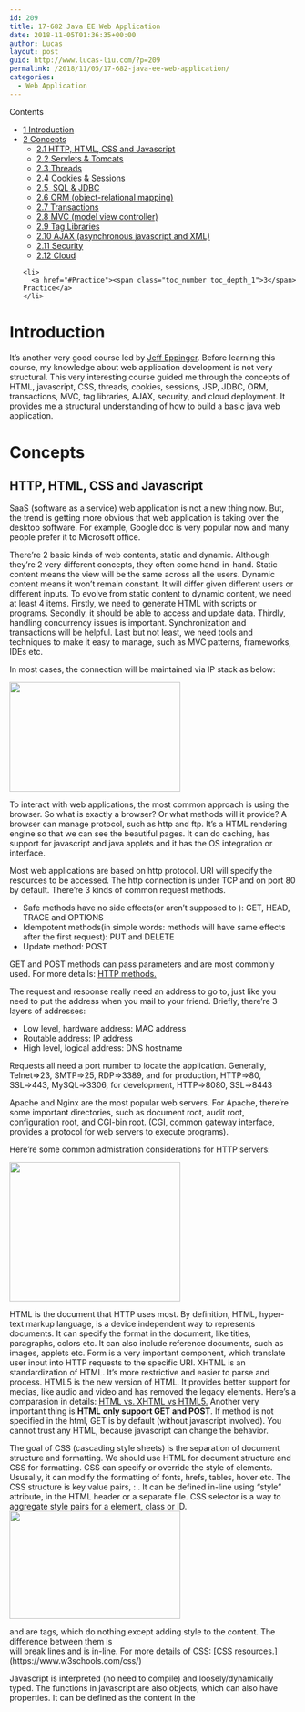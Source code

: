 ```yaml
---
id: 209
title: 17-682 Java EE Web Application
date: 2018-11-05T01:36:35+00:00
author: Lucas
layout: post
guid: http://www.lucas-liu.com/?p=209
permalink: /2018/11/05/17-682-java-ee-web-application/
categories:
  - Web Application
---
```

<div id="toc_container" class="no_bullets">
  <p class="toc_title">
    Contents
  </p>
  
  <ul class="toc_list">
    <li>
      <a href="#Introduction"><span class="toc_number toc_depth_1">1</span> Introduction</a>
    </li>
    <li>
      <a href="#Concepts"><span class="toc_number toc_depth_1">2</span> Concepts</a><ul>
        <li>
          <a href="#HTTP_HTML_CSS_and_Javascript"><span class="toc_number toc_depth_2">2.1</span> HTTP, HTML, CSS and Javascript</a>
        </li>
        <li>
          <a href="#Servlets_Tomcats"><span class="toc_number toc_depth_2">2.2</span> Servlets & Tomcats</a>
        </li>
        <li>
          <a href="#Threads"><span class="toc_number toc_depth_2">2.3</span> Threads</a>
        </li>
        <li>
          <a href="#Cookies_Sessions"><span class="toc_number toc_depth_2">2.4</span> Cookies & Sessions</a>
        </li>
        <li>
          <a href="#SQL_JDBC"><span class="toc_number toc_depth_2">2.5</span>  SQL & JDBC</a>
        </li>
        <li>
          <a href="#ORM_object-relational_mapping"><span class="toc_number toc_depth_2">2.6</span> ORM (object-relational mapping)</a>
        </li>
        <li>
          <a href="#Transactions"><span class="toc_number toc_depth_2">2.7</span> Transactions</a>
        </li>
        <li>
          <a href="#MVC_model_view_controller"><span class="toc_number toc_depth_2">2.8</span> MVC (model view controller)</a>
        </li>
        <li>
          <a href="#Tag_Libraries"><span class="toc_number toc_depth_2">2.9</span> Tag Libraries</a>
        </li>
        <li>
          <a href="#AJAX_asynchronous_javascript_and_XML"><span class="toc_number toc_depth_2">2.10</span> AJAX (asynchronous javascript and XML)</a>
        </li>
        <li>
          <a href="#Security"><span class="toc_number toc_depth_2">2.11</span> Security</a>
        </li>
        <li>
          <a href="#Cloud"><span class="toc_number toc_depth_2">2.12</span> Cloud</a>
        </li>
      </ul>
    </li>
    
    <li>
      <a href="#Practice"><span class="toc_number toc_depth_1">3</span> Practice</a>
    </li>
  </ul>
</div>

# <span id="Introduction">Introduction</span>

It&#8217;s another very good course led by [Jeff Eppinger](http://www.jeffeppinger.com/jle/). Before learning this course, my knowledge about web application development is not very structural. This very interesting course guided me through the concepts of HTML, javascript, CSS, threads, cookies, sessions, JSP, JDBC, ORM, transactions, MVC, tag libraries, AJAX, security, and cloud deployment. It provides me a structural understanding of how to build a basic java web application.

# <span id="Concepts">Concepts</span>

## <span id="HTTP_HTML_CSS_and_Javascript">HTTP, HTML, CSS and Javascript</span>

SaaS (software as a service) web application is not a new thing now. But, the trend is getting more obvious that web application is taking over the desktop software. For example, Google doc is very popular now and many people prefer it to Microsoft office.

There&#8217;re 2 basic kinds of web contents, static and dynamic. Although they&#8217;re 2 very different concepts, they often come hand-in-hand. Static content means the view will be the same across all the users. Dynamic content means it won&#8217;t remain constant. It will differ given different users or different inputs. To evolve from static content to dynamic content, we need at least 4 items. Firstly, we need to generate HTML with scripts or programs. Secondly, it should be able to access and update data. Thirdly, handling concurrency issues is important. Synchronization and transactions will be helpful. Last but not least, we need tools and techniques to make it easy to manage, such as MVC patterns, frameworks, IDEs etc.

In most cases, the connection will be maintained via IP stack as below:

<img class="alignnone size-medium wp-image-211" src="http://www.lucas-liu.com/wp-content/uploads/2018/10/Screen-Shot-2018-10-24-at-2.30.19-PM-300x192.png" alt="" width="300" height="192" srcset="http://www.lucas-liu.com/wp-content/uploads/2018/10/Screen-Shot-2018-10-24-at-2.30.19-PM-300x192.png 300w, http://www.lucas-liu.com/wp-content/uploads/2018/10/Screen-Shot-2018-10-24-at-2.30.19-PM.png 424w" sizes="(max-width: 300px) 100vw, 300px" /> 

To interact with web applications, the most common approach is using the browser. So what is exactly a browser? Or what methods will it provide? A browser can manage protocol, such as http and ftp. It&#8217;s a HTML rendering engine so that we can see the beautiful pages. It can do caching, has support for javascript and java applets and it has the OS integration or interface.

Most web applications are based on http protocol. URI will specify the resources to be accessed. The http connection is under TCP and on port 80 by default. There&#8217;re 3 kinds of common request methods.

  * Safe methods have no side effects(or aren&#8217;t supposed to ): GET, HEAD, TRACE and OPTIONS
  * Idempotent methods(in simple words: methods will have same effects after the first request): PUT and DELETE
  * Update method: POST

GET and POST methods can pass parameters and are most commonly used. For more details: [HTTP methods.](https://www.tutorialspoint.com/http/http_methods.htm)

The request and response really need an address to go to, just like you need to put the address when you mail to your friend. Briefly, there&#8217;re 3 layers of addresses:

  * Low level, hardware address: MAC address
  * Routable address: IP address
  * High level, logical address: DNS hostname

Requests all need a port number to locate the application. Generally, Telnet=>23, SMTP=>25, RDP=>3389, and for production, HTTP=>80, SSL=>443, MySQL=>3306, for development, HTTP=>8080, SSL=>8443

Apache and Nginx are the most popular web servers. For Apache, there&#8217;re some important directories, such as document root, audit root, configuration root, and CGI-bin root. (CGI, common gateway interface, provides a protocol for web servers to execute programs).

Here&#8217;re some common admistration considerations for HTTP servers:

<img class="alignnone size-medium wp-image-213" src="http://www.lucas-liu.com/wp-content/uploads/2018/10/Screen-Shot-2018-10-24-at-7.56.48-PM-300x244.png" alt="" width="300" height="244" srcset="http://www.lucas-liu.com/wp-content/uploads/2018/10/Screen-Shot-2018-10-24-at-7.56.48-PM-300x244.png 300w, http://www.lucas-liu.com/wp-content/uploads/2018/10/Screen-Shot-2018-10-24-at-7.56.48-PM.png 469w" sizes="(max-width: 300px) 100vw, 300px" /> 

HTML is the document that HTTP uses most. By definition, HTML, hyper-text markup language, is a device independent way to represents documents. It can specify the format in the document, like titles, paragraphs, colors etc. It can also include reference documents, such as images, applets etc. Form is a very important component, which translate user input into HTTP requests to the specific URI. XHTML is an standardization of HTML. It&#8217;s more restrictive and easier to parse and process. HTML5 is the new version of HTML. It provides better support for medias, like audio and video and has removed the legacy elements. Here&#8217;s a comparasion in details: [HTML vs. XHTML vs HTML5.](https://hackr.io/blog/difference-between-html-html5-xhtml) Another very important thing is **HTML** **only support GET and POST**. If method is not specified in the html, GET is by default (without javascript involved). You cannot trust any HTML, because javascript can change the behavior.

The goal of CSS (cascading style sheets) is the separation of document structure and formatting. We should use HTML for document structure and CSS for formatting. CSS can specify or override the style of elements. Ususally, it can modify the formatting of fonts, hrefs, tables, hover etc. The CSS structure is key value pairs, <name>: <value>. It can be defined in-line using &#8220;style&#8221; attribute, in the HTML header or a separate file. CSS selector is a way to aggregate style pairs for a element, class or ID.<img class="alignnone size-medium wp-image-215" src="http://www.lucas-liu.com/wp-content/uploads/2018/10/Screen-Shot-2018-10-24-at-8.33.08-PM-300x189.png" alt="" width="300" height="189" srcset="http://www.lucas-liu.com/wp-content/uploads/2018/10/Screen-Shot-2018-10-24-at-8.33.08-PM-300x189.png 300w, http://www.lucas-liu.com/wp-content/uploads/2018/10/Screen-Shot-2018-10-24-at-8.33.08-PM.png 551w" sizes="(max-width: 300px) 100vw, 300px" />

<div> and <span> are tags, which do nothing except adding style to the content. The difference between them is <div> will break lines and <span> is in-line. For more details of CSS: [CSS resources.](https://www.w3schools.com/css/)

Javascript is interpreted (no need to compile) and loosely/dynamically typed. The functions in javascript are also objects, which can also have properties. It can be defined as the content in the <script> tag or a separate file. HTML can have javascript events, such as onload, <span style="font-size: 1rem;">onclick, </span><span style="color: inherit; font-size: inherit;">onfocus, onblur, onmouseover etc. Those can invoke javascript methods when they&#8217;re triggered.</span>

DOM (document object model) is a tree of nodes represent the HTML document. It contains 3 kinds of nodes: element, attribute and text. Fields can be used to retrieve related nodes, e.g. parentNode, firstChild, lastChild, childNodes, nextSibling, previousSibling. Methods can be applied to change the element, such as appendChild(), removeChild(), modifying attributes like onclick, href, style.

<img class="alignnone size-medium wp-image-216" src="http://www.lucas-liu.com/wp-content/uploads/2018/10/Screen-Shot-2018-10-24-at-8.47.34-PM-300x149.png" alt="" width="300" height="149" srcset="http://www.lucas-liu.com/wp-content/uploads/2018/10/Screen-Shot-2018-10-24-at-8.47.34-PM-300x149.png 300w, http://www.lucas-liu.com/wp-content/uploads/2018/10/Screen-Shot-2018-10-24-at-8.47.34-PM.png 597w" sizes="(max-width: 300px) 100vw, 300px" /> 

The document object is a predefined javascript variable and the root of the tree. It has some useful methods and variables: getElementById(),getElementsByName(),getElementsByTagName(), URL, cookie.

## <span id="Servlets_Tomcats">Servlets & Tomcats</span>

A reason that many people love Java is that it&#8217;s such a flexiable and adaptabel language that can almost run in all environments, terminal, IDE, browsers(applet), web servers(servlets) and even electronic cards. As long as there&#8217;s JVM, Java should be able to function.

<img class="alignnone size-medium wp-image-219" src="http://www.lucas-liu.com/wp-content/uploads/2018/10/Screen-Shot-2018-10-25-at-10.34.34-PM-300x153.png" alt="" width="300" height="153" srcset="http://www.lucas-liu.com/wp-content/uploads/2018/10/Screen-Shot-2018-10-25-at-10.34.34-PM-300x153.png 300w, http://www.lucas-liu.com/wp-content/uploads/2018/10/Screen-Shot-2018-10-25-at-10.34.34-PM.png 499w" sizes="(max-width: 300px) 100vw, 300px" /> 

_Java in Browsers (applets)_

<img class="alignnone wp-image-218" style="font-size: 1rem;" src="http://www.lucas-liu.com/wp-content/uploads/2018/10/Screen-Shot-2018-10-25-at-10.34.40-PM-300x185.png" alt="" width="418" height="258" srcset="http://www.lucas-liu.com/wp-content/uploads/2018/10/Screen-Shot-2018-10-25-at-10.34.40-PM-300x185.png 300w, http://www.lucas-liu.com/wp-content/uploads/2018/10/Screen-Shot-2018-10-25-at-10.34.40-PM.png 498w" sizes="(max-width: 418px) 100vw, 418px" /> 

_Java in Web Servers (servlets)_

Although applets will work in some cases, people are using more servlets that applets. There&#8217;re some reasons for this.

  * Applets may lead to java version issue. It need to make sure the JVM in the browser can run the class file sent from the server.
  * Some large applications can have very large class files. It&#8217;s not effective to send such a large amount of data.
  * In terms of accessing data on the server, servlets provide efficiency and security.

In short, Tomcat is a standing by web container that handle requests and make responses. Some key packages are javax.servlet and javax.servlet.http, which is in _$CATALINA_ROOT/lib/servlet-api.jar_.

javax.servlet.Servlet is an Interface has the following methods:

<img class="alignnone wp-image-220" src="http://www.lucas-liu.com/wp-content/uploads/2018/10/Screen-Shot-2018-10-25-at-10.52.11-PM-300x165.png" alt="" width="389" height="214" srcset="http://www.lucas-liu.com/wp-content/uploads/2018/10/Screen-Shot-2018-10-25-at-10.52.11-PM-300x165.png 300w, http://www.lucas-liu.com/wp-content/uploads/2018/10/Screen-Shot-2018-10-25-at-10.52.11-PM.png 592w" sizes="(max-width: 389px) 100vw, 389px" /> 

javax.servlet.GenericServlet implements the Servlet interface and makes it easier to build customized servlets over different protocols. For HTTP, tomcat has already built one based on GenericServlet for us, which is javax.servlet.http.HttpServlet (extending the GenericServlet class). Here&#8217;re some methods for your servlets (if extending HttpServlet) to override:

<img class="alignnone size-medium wp-image-221" src="http://www.lucas-liu.com/wp-content/uploads/2018/10/Screen-Shot-2018-10-25-at-11.09.23-PM-300x87.png" alt="" width="300" height="87" srcset="http://www.lucas-liu.com/wp-content/uploads/2018/10/Screen-Shot-2018-10-25-at-11.09.23-PM-300x87.png 300w, http://www.lucas-liu.com/wp-content/uploads/2018/10/Screen-Shot-2018-10-25-at-11.09.23-PM.png 494w" sizes="(max-width: 300px) 100vw, 300px" /> 

javax.servlet.http.HttpServletRequest is the interface for the http requests. There&#8217;re some common methods that are good to know: **getHeaderNames(), getHeader(name), getQueryString(), getParameterNames(), getParameter(name), getCookie(), getSession()** etc.

Similarly, javax.servlet.http.HttpServletResponse is the interface for http responses. Some selected methods are: **setContentType(), getWriter(), getOutputStream(), sendError(statusCode), sendRedirect(url), addCookie(cookie)** etc.

Now, let&#8217;s talk about the structure of a web application. **WebContent** is the folder holding pretty much everything. If you put the HTML files directly under WebContent, it will be publicly accessible by default. There&#8217;re 2 folders in the WebContent, **META-INF** and **WEB-INF** (some people say INF stands for information). META-INF is a list of content related to jar files. It&#8217;s like metadata. Usually, we don&#8217;t need to touch things in this folder. WEB-INF is very important. It contains the JAR dependencies(under lib directory), class files, and a deployment descriptor file **web.xml**. Some information can be set in the web.xml as parameters. web.xml can specify the url-pattern using servlet-mapping. It can also describe the welcome page etc. It&#8217;s very important.

In terms of tomcat administration, it has a manage interface(home page), XML files in conf and WEB\_INF and $CATALINA\_HOME/logs. The logs mainly have 3 types:

  * **stdout*.log** contains System.out output
  * **manager*.log** output from Manager app
  * **catalina*.log** info on apps loaded

The web application can be easily exported by any modern IDE as a war file. The IDE can run the war file directly. But, the war file can be easily deployed to a tomcat container without IDE as well. It only need 2 steps:

  1. Copy the war to $CATALINA_HOME/webapps
  2. Run startup.sh / shutdown.sh in $CATALINA_HOME/bin

## <span id="Threads">Threads</span>

Tomcat uses multiple threads to treat threads. Each request will start a thread. 2 threads with local variables referencing same object will share the object. When dealing with threads, it&#8217;s good to think of the variable type. It could be class variables, instance variables, and local variables. When different threads are working on shared resources, race condition may happen. Common shared resourse are:

  * Instance variables (of shared instances of a class)
  * Class variables
  * <div class="page" title="Page 16">
      <div class="section">
        <div class="layoutArea">
          <div class="column">
            <p>
              OS or DB resources (files, network, database)
            </p>
          </div>
        </div>
      </div>
    </div>

To help tackle this problem, keyword _synchronized_ helps. The synchronized statement can be used on any object (or on a method declaration). Then only one thread at a time will be able to access the object, code block or method.

In tomcat, [Coyote connector](https://tomcat.apache.org/tomcat-4.1-doc/config/coyote.html) is used to manage connections, thread pool etc. A pool of threads helps save the time to instantiate the threads and garbage collect the finished threads. It pre-instantiates a pool of threads. When a requests come, it will dispatch one thread to process the request. It can be configured in **conf/server.xml**.

<img class="alignnone wp-image-223" src="http://www.lucas-liu.com/wp-content/uploads/2018/10/Screen-Shot-2018-10-26-at-8.42.56-PM-300x51.png" alt="" width="324" height="55" srcset="http://www.lucas-liu.com/wp-content/uploads/2018/10/Screen-Shot-2018-10-26-at-8.42.56-PM-300x51.png 300w, http://www.lucas-liu.com/wp-content/uploads/2018/10/Screen-Shot-2018-10-26-at-8.42.56-PM.png 557w" sizes="(max-width: 324px) 100vw, 324px" /> 

When the code logic involves copying objects, we need to be more careful on the concurrency issues. We used use defensive copy: choose whether to use [shallow copy or deep copy](https://www.geeksforgeeks.org/deep-shallow-lazy-copy-java-examples/). It is not only necessary for multithreading scenarios. A not very defensive copy constantly leads to bugs in many other scenarios as well.

## <span id="Cookies_Sessions">Cookies & Sessions</span>

What&#8217;s the purpose of cookies and sessions? It can origin to a question, which is &#8220;how can the server tell which browser the request comes from?&#8221;. That was indeed an important issue. Later, people came up with the idea of cookies? Sounds sweet. But, how does it work?

Basically, the server sends a cookie(including some data) to the browser. The browser will have a bite(without understanding the data), send it back and let the server know who ate the cookie.

<img class="alignnone size-medium wp-image-226" src="http://www.lucas-liu.com/wp-content/uploads/2018/10/Screen-Shot-2018-10-26-at-9.14.50-PM-300x211.png" alt="" width="300" height="211" srcset="http://www.lucas-liu.com/wp-content/uploads/2018/10/Screen-Shot-2018-10-26-at-9.14.50-PM-300x211.png 300w, http://www.lucas-liu.com/wp-content/uploads/2018/10/Screen-Shot-2018-10-26-at-9.14.50-PM.png 691w" sizes="(max-width: 300px) 100vw, 300px" /><img class="alignnone size-medium wp-image-225" src="http://www.lucas-liu.com/wp-content/uploads/2018/10/Screen-Shot-2018-10-26-at-9.14.59-PM-300x214.png" alt="" width="300" height="214" srcset="http://www.lucas-liu.com/wp-content/uploads/2018/10/Screen-Shot-2018-10-26-at-9.14.59-PM-300x214.png 300w, http://www.lucas-liu.com/wp-content/uploads/2018/10/Screen-Shot-2018-10-26-at-9.14.59-PM.png 680w" sizes="(max-width: 300px) 100vw, 300px" /> 

Then, the identification problem is solved. Cookies have headers and attributes. Some common cookies attributes are:

  * Expires – Sets max lifetime of cookie (date & time)
  * Max-Age – Sets max lifetime of cookie (seconds)
  * Domain – To which hosts to send cookie back
  * Path – For which URLs to send cookie back
  * Secure – Only send cookie on secure connections
  * HttpOnly – Don’t expose cookie to scripts

There&#8217;re 3 main types of cookies:

  * <span style="font-size: 1rem;">Session Cookie – Deleted on browser close</span>
  * <span style="font-size: 1rem;">Persistent Cookie – Stored until </span>expiration <span style="font-size: 1rem;">date</span>
  * <span style="font-size: 1rem;">Third-party Cookie – Cookies from other sites</span>

Cookie is very useful. But, it also has some downsides. The data size of it has a upperbound of 4KB. It can be modified by users. It may also be rejected by the browser.

<span style="font-size: 1rem;">To inspect cookies with chrome: right click anywhere on the page => inspect => Application => Cookies.</span>

<span style="font-size: 1rem;">Lets&#8217; move on the sessions. Sessions maintain data correlated to the browser session. Cookies are usually used to implemnt sessions (session is stored in cookies). In java, the corresponding class is </span><span style="font-size: 1rem;">HttpSession.</span>

According to this [article](https://www.journaldev.com/1907/java-session-management-servlet-httpsession-url-rewriting), there&#8217;re some other ways to do the identification:

  * HTML Hidden Field – We can create a unique hidden field in the HTML and when user starts navigating, we can set its value unique to the user and keep track of the session. This method can’t be used with links because it needs the form to be submitted every time request is made from client to server with the hidden field. Also it’s not secure because we can get the hidden field value from the HTML source and use it to hack the session.
  * URL Rewriting – We can append a session identifier parameter with every request and response to keep track of the session. This is very tedious because we need to keep track of this parameter in every response and make sure it’s not clashing with other parameters.

These 2 approaches are usually less secure than sessions and cookies if not taken good care of. But, their natures provide more effectiveness and potability over the sessions and cookies in some cases.

JSP (Java Server Page)

JSP provides the HTML with logic (or you can argue it embeds logic into HTML). When the web application is executed, the JSP will literally be compiled to servlets. The <span style="font-size: 1rem;">unquoted HTML tags will become strings in println statements in the servlets. The jsp tags will just become java code. To view the code on a standalone tomcat server, it&#8217;s under the folder: </span>_&#8230;/work/Catalina/localhost/<appname>/ org/apache/jsp._

For java statements, it should be put into <span style="font-size: 1rem;"><% and %> tags. The expressions should be put into <%= and %> tags. E.g. <% i = 1 + 1%> and i=<%= 1 + 1%>. There&#8217;re some standard variables already defined for us, such as:</span>

  * HttpServletRequest **request**
  * HttpSession **session**
  * JspWriter **out** (similar to PrintWriter)
<li class="page" title="Page 13">
  <div class="section">
    <div class="layoutArea">
      <div class="column">
        <p>
          HttpServletResponse <strong>response</strong>
        </p>
      </div>
    </div>
  </div>
</li>

Besides statements and expressions, we can go further! <%! &#8230; %> can be used to define methods and inner class. We can also import packages with <%@ page import=&#8221;&#8230;&#8221; %>. Or add comments with <%&#8211; &#8230; &#8211;>.

Next, we really need some data to play with. The JSP EL(expression language) empower us to easily access(using ${}) 4 kinds of variables (in the following order):

  1. Page attribute (Used for local variables on the page)
  2. Request attribute (attributes embedded in the request passed to the page)
  3. Session attribute (attributes stored in the session)
  4. Application attribute (Used to store application-wide information: e.g., initial parameters)

The more **transient** attributes will be **checked** **earlier**. Some java equvilant code will make it easier to understand:

$(user) equivalent in java:

<pre class="brush: java; title: ; notranslate" title="">Object o = pageContext.getAttribute("user");
if(o == null) o = request.getAttribute("user");
if(o == null) o = session.getAttribute("user");
if(o == null) o = application.getAttribute("user");
</pre>

<p class="p1">
  We can also use dot to access JavaBeans&#8217; fields. For example, $(user.userName) equivalent in java:
</p>

<pre class="brush: java; title: ; notranslate" title="">Class&amp;amp;amp;amp;amp;amp;amp;amp;amp;amp;amp;amp;amp;amp;amp;amp;amp;lt;?&amp;amp;amp;amp;amp;amp;amp;amp;amp;amp;amp;amp;amp;amp;amp;amp;amp;gt; c = o.getClass();
Method m = c.getMethod("getUserName");
Object value = m.invoke(o);
</pre>

## <span id="SQL_JDBC"> SQL & JDBC</span> {.p1}

Database is crucial in most web applications. But, it may also introduce new issues, such as backup, security, detecting/repairing corruption, and performance. Before the first database came to alive, people relied on the file systems in terms of persistence matters. However, the performance is pretty bad and it&#8217;s quite hard to manage.

Then, relational database is invented. It&#8217;s using a **b-tree** data structure to improve query performance and allows **secondary indices**. Besides, [**TP monitor**](https://en.wikipedia.org/wiki/Teleprocessing_monitor)(transaction processing monitor) is included to tackle the problems like consistency control, backup, failure recovery, some security etc.

SQL provides CRUD(create, read, update, delete) operation abilities and some extra functions, such as JOIN, ORDER BY, GROUP BY etc. SQL sounds like a uniform language across different RDBMS. But, it does have some very small differences among them.

<img class="alignnone size-medium wp-image-229" src="http://www.lucas-liu.com/wp-content/uploads/2018/10/Screen-Shot-2018-10-28-at-3.32.42-PM-300x175.png" alt="" width="300" height="175" srcset="http://www.lucas-liu.com/wp-content/uploads/2018/10/Screen-Shot-2018-10-28-at-3.32.42-PM-300x175.png 300w, http://www.lucas-liu.com/wp-content/uploads/2018/10/Screen-Shot-2018-10-28-at-3.32.42-PM.png 612w" sizes="(max-width: 300px) 100vw, 300px" /> 

Next, we&#8217;re approaching this kind of architecture. JDBC driver will handle the low-level interactions with the database. We only need to take care of higher-level operations, connection(pool), query, transaction etc.

java.sql.Connection and java.sql.Statement are two most important interfaces. For the Statement, **executeQuery** is responsible for SELECT, SHOW, DESCRIBE, etc and **executeUpdate** should be related to INSERT, DELETE, UPDATE, CREATE, DROP. For a specific example, you can refer to [Example: JDBC Good Practice](http://www.lucas-liu.com/2017/11/16/sample-jdbc-good-practice/).

There&#8217;re some tricks to consider when working with JDBC:

  * Prepared Statements: avoid bad characters, reduce chances of SQL injection and improve performance by precompiling queies.
  * Transaction: help consistency, allow rollback, and improve performance by grouping a list of operations.
  * Connection pooling: cut down the connection overhead and save some time (similar to tomcat thread pool)

## <span id="ORM_object-relational_mapping">ORM (object-relational mapping)</span>

As we know, Java is an object-oriented programming language. It&#8217;s class or object structure is very easy to map to a database schema. That&#8217;s a very good thing we should take advantage of.

There&#8217;re at least 2 kinds of conventions to create objects representing data, [POJO and JavaBean](https://www.geeksforgeeks.org/pojo-vs-java-beans/). In simple words, JavaBean is POJO with more restrictions. We use JavaBean as a component model. Then it should satisfy the following conditions ([more details](https://docstore.mik.ua/orelly/java-ent/jnut/ch06_02.htm)):

<img class="alignnone size-medium wp-image-231" src="http://www.lucas-liu.com/wp-content/uploads/2018/10/Screen-Shot-2018-10-28-at-7.35.48-PM-300x169.png" alt="" width="300" height="169" srcset="http://www.lucas-liu.com/wp-content/uploads/2018/10/Screen-Shot-2018-10-28-at-7.35.48-PM-300x169.png 300w, http://www.lucas-liu.com/wp-content/uploads/2018/10/Screen-Shot-2018-10-28-at-7.35.48-PM-768x432.png 768w, http://www.lucas-liu.com/wp-content/uploads/2018/10/Screen-Shot-2018-10-28-at-7.35.48-PM.png 776w" sizes="(max-width: 300px) 100vw, 300px" /> 

**Reflection** is the best friend of JavaBean. People usually use reflection (java.lang.Class) to find the class of a JavaBean. In practice, it can be used with DAO, form beans, JSP EL, GUI, and RPC etc.

Because JavaBean is an object. Then, it&#8217;s possible to have some problem when copying happens. To make a defensive copy of JavaBean, there&#8217;re 3 options:

  1. Make a new bean and copy all the values to it. (require DAO know all the properties of the bean)
  2. Implement Cloneable (require bean to have the function)
  3. Use reflection (preferable)

DAO (data access object) is another class to maintain the database. It&#8217;s another abstraction layer to handle all the data/bean related operations. It will make the code more reusable. It&#8217;s not necessarily restricted to RDBMS and JDBC. DAO can also store data into memory, files, NoSQL databases and any kind of data sources. It just depends on the implementation. A DAO example can be accessed here: StreamSqlRequest [blog](http://www.lucas-liu.com/2018/07/25/example-jdbc-better-practicestream-sql-request/) and [code](https://github.com/Lucas12138/StreamSqlRequest/tree/master/src/main/java/cmu/db).

Writing Java code to achieve the SQL equivalent on the JavaBeans will require a lot of work. Imagine how many fields we need to take care of. Therefore, people created the ORM tools, object-relational mapping. The ORM tool will automatically create the database table, provide at least basic CRUD functions, handle concurrency issues by supporting the transaction and have reasonable performance. Jeff has a very good and easy-to-use ORM tool: [GenericDAO](http://www.jeffeppinger.com/GenericDAO/). For production level web applications, [Hibernate](http://hibernate.org/) is the tool.

To use an ORM tool, it mandated to have JavaBeans following the restrictions mentioned before, such as no-args constructor, getter and setter, use <span style="font-size: 1rem;">camelCase java coding convention etc.</span>

## <span id="Transactions">Transactions</span>

Previously, we learned that transactions can help data consistency, rollback and improve performance in many cases. In this section, we will talk more about transactions.

The transaction system will guarantee the **ACID** properties. Here&#8217;s a brief definition for ACID:

<div class="page" title="Page 6">
  <div class="section">
    <div class="layoutArea">
      <div class="column">
        <ul>
          <li>
            Atomicity: all or none
          </li>
          <li>
            <span style="font-size: 1rem;">Consistency: </span><span style="font-size: 1rem;">if consistent before transaction, so too after</span>
          </li>
          <li>
            <span style="font-size: 1rem;">Isolation: despite concurrent execution, there exists exactly one serial ordering </span>
          </li>
          <li>
            <span style="font-size: 1rem;">Durability: </span>committed<span style="font-size: 1rem;"> transaction cannot be undone</span>
          </li>
        </ul>
        
        <div class="section">
          <div class="layoutArea">
            <div class="column">
              <div class="page" title="Page 6">
                <div class="section">
                  <div class="layoutArea">
                    <div class="column">
                      <div class="page" title="Page 6">
                        <div class="section">
                          <div class="layoutArea">
                            <p>
                              Transactions are commonly used in file systems (fsck, chkdsk, scandisk), databases, and applications built on DB.
                            </p>
                            
                            <p>
                              Using transaction with GenericDAO is very easy (pseudo):
                            </p>
                            
                            <ol>
                              <li>
                                Transaction.begin()
                              </li>
                              <li>
                                Transaction.commit()
                              </li>
                              <li>
                                finally -> if (Transaction.isActive()) Transaction.rollback()
                              </li>
                            </ol>
                            
                            <p>
                              Now, let&#8217;s see how the ACID is enforced for complex disk data structure, e.g. b-tree. Here&#8217;s the property to solution mapping:
                            </p>
                            
                            <ul>
                              <li>
                                Atomicity: write-ahead logging
                              </li>
                              <li>
                                <span style="font-size: 1rem;">Consistency: depends on the </span>application<span style="font-size: 1rem;"> </span>
                              </li>
                              <li>
                                <span style="font-size: 1rem;">Isolation: two-phase locking </span>
                              </li>
                              <li>
                                <span style="font-size: 1rem;">Durability: write-ahead logging</span>
                              </li>
                            </ul>
                            
                            <div class="section">
                              <div class="layoutArea">
                                <div class="column">
                                  <div class="page" title="Page 19">
                                    <div class="section">
                                      <div class="layoutArea">
                                        <div class="column">
                                          <p>
                                            <strong>Write-ahead logging</strong> provides atomicity and durability. It buffers disk pages in a memory buffer cache. Log all the changes of DB to disk before the changes are written:
                                          </p>
                                          
                                          <p>
                                            1> <span style="font-size: 1rem;">When changing data pages</span>, queue<span style="font-size: 1rem;"> (to log) records that describe changes 2> </span><span style="font-size: 1rem;">When committing, queue “commit-record” into </span>log<span style="font-size: 1rem;">, flush log (to disk) 3> </span><span style="font-size: 1rem;">Before writing out cached DB pages, ensure relevant log records flushed</span>
                                          </p>
                                          
                                          <div class="page" title="Page 20">
                                            <div class="section">
                                              <div class="layoutArea">
                                                <div class="column">
                                                  <p>
                                                    To recover, when restarting after a failure, scan the log, redo the transactions with commit logs(case1) or undo the transactions without commit logs(case2). When handling a normal rollback, scan the logs and undo the related work(case3).
                                                  </p>
                                                  
                                                  <p>
                                                    In terms of logs, the first 2 very important  kinds: value logging(e.g. v1 = 10) and operation logging(e.g. add 1 to v1). A visualization is as follows:
                                                  </p>
                                                  
                                                  <p>
                                                    <img class="alignnone size-medium wp-image-238" src="http://www.lucas-liu.com/wp-content/uploads/2018/10/Screen-Shot-2018-10-29-at-10.33.04-PM-300x214.png" alt="" width="300" height="214" srcset="http://www.lucas-liu.com/wp-content/uploads/2018/10/Screen-Shot-2018-10-29-at-10.33.04-PM-300x214.png 300w, http://www.lucas-liu.com/wp-content/uploads/2018/10/Screen-Shot-2018-10-29-at-10.33.04-PM.png 636w" sizes="(max-width: 300px) 100vw, 300px" /><img class="alignnone size-medium wp-image-237" style="font-size: 1rem;" src="http://www.lucas-liu.com/wp-content/uploads/2018/10/Screen-Shot-2018-10-29-at-10.33.12-PM-300x208.png" alt="" width="300" height="208" srcset="http://www.lucas-liu.com/wp-content/uploads/2018/10/Screen-Shot-2018-10-29-at-10.33.12-PM-300x208.png 300w, http://www.lucas-liu.com/wp-content/uploads/2018/10/Screen-Shot-2018-10-29-at-10.33.12-PM.png 639w" sizes="(max-width: 300px) 100vw, 300px" /><img class="alignnone size-medium wp-image-236" style="font-size: 1rem;" src="http://www.lucas-liu.com/wp-content/uploads/2018/10/Screen-Shot-2018-10-29-at-10.33.21-PM-300x209.png" alt="" width="300" height="209" srcset="http://www.lucas-liu.com/wp-content/uploads/2018/10/Screen-Shot-2018-10-29-at-10.33.21-PM-300x209.png 300w, http://www.lucas-liu.com/wp-content/uploads/2018/10/Screen-Shot-2018-10-29-at-10.33.21-PM.png 629w" sizes="(max-width: 300px) 100vw, 300px" /><img class="alignnone size-medium wp-image-235" style="font-size: 1rem;" src="http://www.lucas-liu.com/wp-content/uploads/2018/10/Screen-Shot-2018-10-29-at-10.33.30-PM-300x212.png" alt="" width="300" height="212" srcset="http://www.lucas-liu.com/wp-content/uploads/2018/10/Screen-Shot-2018-10-29-at-10.33.30-PM-300x212.png 300w, http://www.lucas-liu.com/wp-content/uploads/2018/10/Screen-Shot-2018-10-29-at-10.33.30-PM.png 632w" sizes="(max-width: 300px) 100vw, 300px" /><img class="alignnone size-medium wp-image-234" style="font-size: 1rem;" src="http://www.lucas-liu.com/wp-content/uploads/2018/10/Screen-Shot-2018-10-29-at-10.33.39-PM-300x214.png" alt="" width="300" height="214" srcset="http://www.lucas-liu.com/wp-content/uploads/2018/10/Screen-Shot-2018-10-29-at-10.33.39-PM-300x214.png 300w, http://www.lucas-liu.com/wp-content/uploads/2018/10/Screen-Shot-2018-10-29-at-10.33.39-PM.png 635w" sizes="(max-width: 300px) 100vw, 300px" /><img class="alignnone size-medium wp-image-233" style="font-size: 1rem;" src="http://www.lucas-liu.com/wp-content/uploads/2018/10/Screen-Shot-2018-10-29-at-10.33.50-PM-300x216.png" alt="" width="300" height="216" srcset="http://www.lucas-liu.com/wp-content/uploads/2018/10/Screen-Shot-2018-10-29-at-10.33.50-PM-300x216.png 300w, http://www.lucas-liu.com/wp-content/uploads/2018/10/Screen-Shot-2018-10-29-at-10.33.50-PM.png 643w" sizes="(max-width: 300px) 100vw, 300px" />
                                                  </p>
                                                  
                                                  <p>
                                                    Except for the value logs and operation logs, there&#8217;re rollback logs, page-flush logs, and checkpoint logs. Those&#8217;re also very critical. Because when we want to recover the system, we don&#8217;t want to go through all the logs. That&#8217;s when those logs come to help.
                                                  </p>
                                                  
                                                  <p>
                                                    As for locking, there&#8217;re exclusive locks(e.g. mutex lock and semaphores) and shared/exclusive locks(read/write locks). So, what&#8217;s <strong>two-phase locking</strong>? Phase 1: grab locks. Phase 2: drop locks. You are not allowed to get any new locks after dropping the locks. To execute rollback, you have to hold locks. Usually, all locks are held until the commit or rollback has completed.
                                                  </p>
                                                  
                                                  <p>
                                                    Disasters do happen. We can use the following ways to solve or reduce the influence of disasters.
                                                  </p>
                                                  
                                                  <ul>
                                                    <li>
                                                      Power failure: write-ahead logging
                                                    </li>
                                                    <li>
                                                      Data disk failure: backup tapes & log (or mirror)
                                                    </li>
                                                    <li>
                                                      Log disk failure: mirror the log
                                                    </li>
                                                    <li>
                                                      Machine room failure: mirror the log elsewhere
                                                    </li>
                                                  </ul>
                                                </div>
                                                
                                                <p>
                                                  The transaction system doesn&#8217;t only apply to RDBMalsot aslo work for NoSQL although the data models may be very different.
                                                </p>
                                                
                                                <h2>
                                                  <span id="MVC_model_view_controller">MVC (model view controller)</span>
                                                </h2>
                                                
                                                <p>
                                                  Based on our experience, it&#8217;s workable to handle request with JSP only. But, it&#8217;s really not very elegant. It&#8217;s pretty awkward when the application is large. Errors are also hard to handle. It requires a lot of initialization and instantiation. A much better way to always avoid using JSP to handle request from users directly. We should only use JSP as a view and use servlets to handle the request and forward to JSP. The very important interface here is RequestDispatcher, which will forward to request. Generally, servlet environment is a better place to handle security, validation of inputs, invocation of business logic. And JSP environment is a better place to handle formatting.
                                                </p>
                                                
                                                <p>
                                                  <img class="alignnone size-medium wp-image-239" src="http://www.lucas-liu.com/wp-content/uploads/2018/10/Screen-Shot-2018-10-29-at-11.08.49-PM-300x197.png" alt="" width="300" height="197" srcset="http://www.lucas-liu.com/wp-content/uploads/2018/10/Screen-Shot-2018-10-29-at-11.08.49-PM-300x197.png 300w, http://www.lucas-liu.com/wp-content/uploads/2018/10/Screen-Shot-2018-10-29-at-11.08.49-PM.png 544w" sizes="(max-width: 300px) 100vw, 300px" />
                                                </p>
                                                
                                                <p>
                                                  This is how MVC looks like.
                                                </p>
                                                
                                                <p>
                                                  The Controller.java will:
                                                </p>
                                                
                                                <ul>
                                                  <li>
                                                    Handles security checking in one place
                                                  </li>
                                                  <li>
                                                    Initializes application in one place
                                                  </li>
                                                  <li>
                                                    Handles routing of requests in one place
                                                  </li>
                                                </ul>
                                                
                                                <p>
                                                  The Controller.java will contain serval actions(Action.java is an abstract class). Action.java allows consistently invocate business logic by using a hashmap. Concrete action classes usually map to different JSP view. A good example will be discussed later (HW5 reflection).
                                                </p>
                                                
                                                <p>
                                                  Model refers to database related classes. Usually, there will be many DAOs. Therefore, it&#8217;s good to have a Model.java to handle all the initialization and aggregates the DAOs.
                                                </p>
                                                
                                                <p>
                                                  JSP will look at the request attributes or session attributes etc. forwarded to it. Passing JavaBeans is very convenient. It very easy to use. And the JSP EL will make it even easier to access the JavaBean&#8217;s fields.
                                                </p>
                                                
                                                <p>
                                                  MVC leads to SoC(<strong>Separate of Concern</strong>), which introduces modularity. Model handles database, view deals with UI and controller routes to different actions. SoC also makes it easier to build a large application with many teammates. Different people can focus on different parts that they&#8217;re familiar with.
                                                </p>
                                                
                                                <h2>
                                                  <span id="Tag_Libraries">Tag Libraries</span>
                                                </h2>
                                                
                                                <p>
                                                  As we discussed previously, servlets should not do anything related to view formatting and JSP should perform no business logic. It&#8217;s easy to servlets to achieve. But, how can JSP contain no Java code? If you have some experience working with JSP, you will notice that if you add some conditions or loops into the JSP, it will look very ugly and hard to read. Therefore, it&#8217;s difficult to debug when there&#8217;re some mistakes. As a matter of fact, a kind of tools can make it a lot easier for us to have conditions and loops etc. without Java code in JSP. That is the tag library.
                                                </p>
                                                
                                                <p>
                                                  There&#8217;re many tag libraries, such as <strong>Jakarta Taglibs</strong>, <strong>JSTL</strong>(JSP Standard Tag Library) etc. After 2 pre-requests are met, JSTL(core) will be ready to go.
                                                </p>
                                                
                                                <div class="page" title="Page 15">
                                                  <div class="section">
                                                    <div class="layoutArea">
                                                      <div class="column">
                                                        <ul>
                                                          <li>
                                                            install jstl.jar and standard.jar in WEB-INF/lib
                                                          </li>
                                                          <li>
                                                            declare use in top of .jsp file
                                                          </li>
                                                        </ul>
                                                        
                                                        <p>
                                                          For JSTL core tags, it can achieve conditions with &#8220;if&#8221;, &#8220;choose&#8221;, &#8220;when&#8221; tags. It can also achieve loops with &#8220;forEach&#8221; and &#8220;forTokens&#8221;. &#8220;forEach&#8221; will be able to loop on an array or java.util.Collection. It has a EL similar to JSP EL. But, JSTL EL also has a keyword &#8220;empty&#8221; to test null or empty string.
                                                        </p>
                                                        
                                                        <p>
                                                          Some good examples can be found <a href="https://www.javatpoint.com/jstl">here</a> and <a href="https://www.tutorialspoint.com/jsp/jsp_standard_tag_library.htm">here</a>.
                                                        </p>
                                                        
                                                        <p>
                                                          Except for the core tags, it also has some other tags for some complemental functionalities, such as format tags, function tags etc.
                                                        </p>
                                                        
                                                        <h2>
                                                          <span id="AJAX_asynchronous_javascript_and_XML">AJAX (asynchronous javascript and XML)</span>
                                                        </h2>
                                                        
                                                        <p>
                                                          AJAX is a technique for creating more interactive web applications.
                                                        </p>
                                                        
                                                        <div class="section">
                                                          <div class="layoutArea">
                                                            <div class="column">
                                                              <ul>
                                                                <li>
                                                                  Use an XMLHttpRequest object to make requests to the web server for data asynchronously (or synchronously)
                                                                </li>
                                                                <li>
                                                                  <span style="font-size: 1rem;">Receive server data as XML (or text or JSON)</span>
                                                                </li>
                                                                <li>
                                                                  <span style="font-size: 1rem;">Convert the XML into a DOM tree </span>
                                                                </li>
                                                                <li>
                                                                  <span style="font-size: 1rem;">Extract data from the XML DOM tree and change the HTML document’s DOM tree (thereby updating the page)</span>
                                                                </li>
                                                              </ul>
                                                              
                                                              <p>
                                                                It has benefits like enabling more interactive websites(page won&#8217;t be reloaded, requests can be asynchronous), and reduction on the server&#8217;s load.
                                                              </p>
                                                              
                                                              <p>
                                                                For more information about XMLHttpRequest:
                                                              </p>
                                                              
                                                              <p>
                                                                <img class="alignnone size-medium wp-image-241" src="http://www.lucas-liu.com/wp-content/uploads/2018/10/Screen-Shot-2018-10-30-at-9.44.15-AM-300x176.png" alt="" width="300" height="176" srcset="http://www.lucas-liu.com/wp-content/uploads/2018/10/Screen-Shot-2018-10-30-at-9.44.15-AM-300x176.png 300w, http://www.lucas-liu.com/wp-content/uploads/2018/10/Screen-Shot-2018-10-30-at-9.44.15-AM.png 618w" sizes="(max-width: 300px) 100vw, 300px" />
                                                              </p>
                                                              
                                                              <p>
                                                                XMLHttpRequest can be sent asynchronously and when the state of the request changes, your JavaScript method is called. The request can be query string, post data or anything else. The response can be in the format of XML, JSON, chunks of HTML or anything.
                                                              </p>
                                                              
                                                              <p>
                                                                We can implement the javascript program by ourselves. But, there&#8217;re some libraries already for us to simplfy the process, e.g. jQuery. jQuery provides functions of DOM manipulation, such as element selection, traversal, and manipulation. It also supports event, AJAX. It has some other utilites and plug-ins too. Here&#8217;s a <a href="https://www.w3schools.com/jquery/">quick start</a> on jQuery.
                                                              </p>
                                                              
                                                              <p>
                                                                HTTP protocol has the following characteristics.
                                                              </p>
                                                              
                                                              <p>
                                                                <img class="alignnone size-medium wp-image-242" src="http://www.lucas-liu.com/wp-content/uploads/2018/10/Screen-Shot-2018-10-30-at-9.58.37-AM-300x124.png" alt="" width="300" height="124" srcset="http://www.lucas-liu.com/wp-content/uploads/2018/10/Screen-Shot-2018-10-30-at-9.58.37-AM-300x124.png 300w, http://www.lucas-liu.com/wp-content/uploads/2018/10/Screen-Shot-2018-10-30-at-9.58.37-AM.png 497w" sizes="(max-width: 300px) 100vw, 300px" />
                                                              </p>
                                                              
                                                              <p>
                                                                AJAX does have some limitation when the clients need to poll the server very frequently. <a href="https://en.wikipedia.org/wiki/WebSocket">WebSocket</a> another protocol can be very helpful in that case. HTTP&#8217;s headers are usually around the size of 700 bytes. However, WebSocket&#8217;s header&#8217;s only around 3 bytes. This saves a lot of the network cost and provides efficiency. Google Doc and Multiplayer game are good <a href="https://www.infoworld.com/article/2609720/application-development/9-killer-uses-for-websockets.html">examples</a> where WebSocket can be applied.
                                                              </p>
                                                              
                                                              <p>
                                                                This is the characteristics of WebSocket.
                                                              </p>
                                                              
                                                              <p>
                                                                <img class="alignnone size-medium wp-image-243" src="http://www.lucas-liu.com/wp-content/uploads/2018/10/Screen-Shot-2018-10-30-at-10.10.10-AM-300x141.png" alt="" width="300" height="141" srcset="http://www.lucas-liu.com/wp-content/uploads/2018/10/Screen-Shot-2018-10-30-at-10.10.10-AM-300x141.png 300w, http://www.lucas-liu.com/wp-content/uploads/2018/10/Screen-Shot-2018-10-30-at-10.10.10-AM.png 523w" sizes="(max-width: 300px) 100vw, 300px" />
                                                              </p>
                                                              
                                                              <p>
                                                                It can be easily setup by:
                                                              </p>
                                                              
                                                              <p>
                                                                <img class="alignnone size-medium wp-image-244" src="http://www.lucas-liu.com/wp-content/uploads/2018/10/Screen-Shot-2018-10-30-at-10.11.37-AM-300x177.png" alt="" width="300" height="177" srcset="http://www.lucas-liu.com/wp-content/uploads/2018/10/Screen-Shot-2018-10-30-at-10.11.37-AM-300x177.png 300w, http://www.lucas-liu.com/wp-content/uploads/2018/10/Screen-Shot-2018-10-30-at-10.11.37-AM.png 513w" sizes="(max-width: 300px) 100vw, 300px" />
                                                              </p>
                                                              
                                                              <p>
                                                                Java and tomcat also support the WebSocket. javax.websocket should be the place to look into. It has a sevlet using HandshakeResponse to switch from HTTP to WebSocket.
                                                              </p>
                                                              
                                                              <h2>
                                                                <span id="Security">Security</span>
                                                              </h2>
                                                              
                                                              <p>
                                                                This is one of the most important topics related to web application. Without considering security issues, the web application will be so vulnerable that hackers can easily break in or bring the whole service down.
                                                              </p>
                                                              
                                                              <p>
                                                                Apparently attacking the physical servers is possible, but we won&#8217;t talk too much about that here. Let&#8217;s assume the underlying network is secure first.
                                                              </p>
                                                              
                                                              <p>
                                                                How complex the password do you allow your users to have? If the bad guy can guess the password, they break the application. Two-factor authentication or <a href="https://en.wikipedia.org/wiki/Multi-factor_authentication">multi-factor authentication</a> will help in this case. With some extra information, such as something they know, something they have, or something they are, we can validate the identity of the user.
                                                              </p>
                                                              
                                                              <p>
                                                                SQL injection is another common attack. This kind of attack is basically adding extra SQL query as user input. If the backend implementation is not using prepared statement or taking into this kind of case into account. The SQL injection will be possible. Then anything SQL can do the hacker can do. Here&#8217;s an <a href="https://www.incapsula.com/web-application-security/sql-injection.html">example</a>.
                                                              </p>
                                                              
                                                              <p>
                                                                Cross-site scripting (<a href="https://www.owasp.org/index.php/Cross-site_Scripting_(XSS)">XSS</a>) is embedding scripts into input. This may happen if it&#8217;s possible the input willl be saved to database or passed on to other users. Checking if the user input contains HTML tags can be a solution here. The 2 specific options are either rejecting the input or sanitize the input.
                                                              </p>
                                                              
                                                              <p>
                                                                Cross-site request forgery (CSRF), a web page from a Site A can trick a user into submitting a request to another Site B (The user might already be logged in to Site B).
                                                              </p>
                                                              
                                                              <p>
                                                                <img class="alignnone size-medium wp-image-246" src="http://www.lucas-liu.com/wp-content/uploads/2018/11/Screen-Shot-2018-11-04-at-7.19.18-PM-300x130.png" alt="" width="300" height="130" srcset="http://www.lucas-liu.com/wp-content/uploads/2018/11/Screen-Shot-2018-11-04-at-7.19.18-PM-300x130.png 300w, http://www.lucas-liu.com/wp-content/uploads/2018/11/Screen-Shot-2018-11-04-at-7.19.18-PM.png 549w" sizes="(max-width: 300px) 100vw, 300px" />
                                                              </p>
                                                              
                                                              <p>
                                                                <img class="alignnone size-medium wp-image-247" src="http://www.lucas-liu.com/wp-content/uploads/2018/11/Screen-Shot-2018-11-04-at-7.19.51-PM-300x149.png" alt="" width="300" height="149" srcset="http://www.lucas-liu.com/wp-content/uploads/2018/11/Screen-Shot-2018-11-04-at-7.19.51-PM-300x149.png 300w, http://www.lucas-liu.com/wp-content/uploads/2018/11/Screen-Shot-2018-11-04-at-7.19.51-PM.png 618w" sizes="(max-width: 300px) 100vw, 300px" />
                                                              </p>
                                                              
                                                              <p>
                                                                Now, let&#8217;s remove the assumption (secure network). If the network can be attacked, what can the attacks be? There&#8217;re some common attacks, such as man-in-the-middle attack, sniffing and spoofing. They&#8217;re described as follows.
                                                              </p>
                                                              
                                                              <p>
                                                                <img class="alignnone size-medium wp-image-248" src="http://www.lucas-liu.com/wp-content/uploads/2018/11/Screen-Shot-2018-11-04-at-7.24.40-PM-300x213.png" alt="" width="300" height="213" srcset="http://www.lucas-liu.com/wp-content/uploads/2018/11/Screen-Shot-2018-11-04-at-7.24.40-PM-300x213.png 300w, http://www.lucas-liu.com/wp-content/uploads/2018/11/Screen-Shot-2018-11-04-at-7.24.40-PM.png 634w" sizes="(max-width: 300px) 100vw, 300px" />
                                                              </p>
                                                              
                                                              <p>
                                                                <img class="alignnone size-medium wp-image-249" src="http://www.lucas-liu.com/wp-content/uploads/2018/11/Screen-Shot-2018-11-04-at-7.24.58-PM-300x167.png" alt="" width="300" height="167" srcset="http://www.lucas-liu.com/wp-content/uploads/2018/11/Screen-Shot-2018-11-04-at-7.24.58-PM-300x167.png 300w, http://www.lucas-liu.com/wp-content/uploads/2018/11/Screen-Shot-2018-11-04-at-7.24.58-PM.png 664w" sizes="(max-width: 300px) 100vw, 300px" />
                                                              </p>
                                                              
                                                              <p>
                                                                <img class="alignnone size-medium wp-image-250" src="http://www.lucas-liu.com/wp-content/uploads/2018/11/Screen-Shot-2018-11-04-at-7.25.14-PM-300x202.png" alt="" width="300" height="202" srcset="http://www.lucas-liu.com/wp-content/uploads/2018/11/Screen-Shot-2018-11-04-at-7.25.14-PM-300x202.png 300w, http://www.lucas-liu.com/wp-content/uploads/2018/11/Screen-Shot-2018-11-04-at-7.25.14-PM.png 657w" sizes="(max-width: 300px) 100vw, 300px" />
                                                              </p>
                                                              
                                                              <p>
                                                                Before we move on the solutions, let&#8217;s make it clear about the 3 words, authentication, authorization and privacy.
                                                              </p>
                                                              
                                                              <p>
                                                                <img class="alignnone size-medium wp-image-251" src="http://www.lucas-liu.com/wp-content/uploads/2018/11/Screen-Shot-2018-11-04-at-7.30.28-PM-300x180.png" alt="" width="300" height="180" srcset="http://www.lucas-liu.com/wp-content/uploads/2018/11/Screen-Shot-2018-11-04-at-7.30.28-PM-300x180.png 300w, http://www.lucas-liu.com/wp-content/uploads/2018/11/Screen-Shot-2018-11-04-at-7.30.28-PM.png 754w" sizes="(max-width: 300px) 100vw, 300px" />
                                                              </p>
                                                              
                                                              <p>
                                                                Therefore, the corresponding solutions are:
                                                              </p>
                                                              
                                                              <ul class="ul1">
                                                                <li class="li1">
                                                                  Sniffing: privacy
                                                                </li>
                                                                <li class="li1">
                                                                  Spoofing: authentication
                                                                </li>
                                                                <li class="li1">
                                                                  Man-in-the-middle: authentication and privacy
                                                                </li>
                                                              </ul>
                                                              
                                                              <p>
                                                                In terms of authentication, there&#8217;re 3 common approaches.
                                                              </p>
                                                              
                                                              <p>
                                                                <img class="alignnone size-medium wp-image-252" src="http://www.lucas-liu.com/wp-content/uploads/2018/11/Screen-Shot-2018-11-04-at-7.33.35-PM-300x112.png" alt="" width="300" height="112" srcset="http://www.lucas-liu.com/wp-content/uploads/2018/11/Screen-Shot-2018-11-04-at-7.33.35-PM-300x112.png 300w, http://www.lucas-liu.com/wp-content/uploads/2018/11/Screen-Shot-2018-11-04-at-7.33.35-PM.png 612w" sizes="(max-width: 300px) 100vw, 300px" />
                                                              </p>
                                                              
                                                              <p>
                                                                But, there&#8217;s another way to provide both authentication and privacy, <strong>SSL (Secure Sockets Layer)</strong>. SSL is a layer on top of TCP and a security model based on strong encryption techniques. Some related crypto topics, such as one-way Hashing, symmetric key encryption, asymmetric key encryption and certificate authority etc. are good to know.
                                                              </p>
                                                              
                                                              <p>
                                                                Those crypto topics are also covered in another course, 95702 distributed systems. It&#8217;s more in-depth there. So, for here, let&#8217;s think about 4 simple scenarios.
                                                              </p>
                                                              
                                                              <ol>
                                                                <li>
                                                                  Use a symmetric secret key, like WWII and <strong>TEA</strong> cases. This is normally faster than asymmetric approach but less reliable and secure.
                                                                </li>
                                                                <li>
                                                                  Use ticket/certificate, like <strong>Kerberos</strong>. This requires a 3rd party to manage the certificates for clients and servers. But, it will be secure and efficient. The con is the 3rd party will be a single point of failure.
                                                                </li>
                                                                <li>
                                                                  Use digital signature(hash digest) plus asymmetric keys. This is secure without a third party but not very efficient.
                                                                </li>
                                                                <li>
                                                                  Add symmetric secret keys to scenario 3 once the connection is established, like <strong>SSL</strong>. Another important thing is that the server&#8217;s public key has to be signed by a trusted 3rd party. In other words, we have to authenticate the servers. This is the most widely used approach. It provides both security and efficiency. Here&#8217;s how SSL hand shake looks like.
                                                                </li>
                                                              </ol>
                                                              
                                                              <p>
                                                                <img class="alignnone size-medium wp-image-253" src="http://www.lucas-liu.com/wp-content/uploads/2018/11/Screen-Shot-2018-11-04-at-7.53.30-PM-300x203.png" alt="" width="300" height="203" srcset="http://www.lucas-liu.com/wp-content/uploads/2018/11/Screen-Shot-2018-11-04-at-7.53.30-PM-300x203.png 300w, http://www.lucas-liu.com/wp-content/uploads/2018/11/Screen-Shot-2018-11-04-at-7.53.30-PM.png 669w" sizes="(max-width: 300px) 100vw, 300px" />
                                                              </p>
                                                              
                                                              <p>
                                                                <img class="alignnone size-medium wp-image-254" src="http://www.lucas-liu.com/wp-content/uploads/2018/11/Screen-Shot-2018-11-04-at-7.54.18-PM-300x210.png" alt="" width="300" height="210" srcset="http://www.lucas-liu.com/wp-content/uploads/2018/11/Screen-Shot-2018-11-04-at-7.54.18-PM-300x210.png 300w, http://www.lucas-liu.com/wp-content/uploads/2018/11/Screen-Shot-2018-11-04-at-7.54.18-PM.png 751w" sizes="(max-width: 300px) 100vw, 300px" />
                                                              </p>
                                                              
                                                              <p>
                                                                Now SSL has been upgraded to <a href="https://en.wikipedia.org/wiki/Transport_Layer_Security"><strong>TLS</strong></a>(Transport Layer Security ). The concepts didn&#8217;t change much though. TLS provides server authentication, client authentication(optional) and private communication, too. Here&#8217;s a little summary on SSL.
                                                              </p>
                                                              
                                                              <p class="p1">
                                                                SSL provides:
                                                              </p>
                                                              
                                                              <p class="p1">
                                                                => server authentication (<b>always</b>)
                                                              </p>
                                                              
                                                              <p class="p1">
                                                                => client authentication (<b>sometimes</b>, need client certificate)
                                                              </p>
                                                              
                                                              <p class="p1">
                                                                => <b>never</b> authorization
                                                              </p>
                                                              
                                                              <p class="p1">
                                                                => private communication (<b>always</b>, the communication can be seen but hard to decrypted)
                                                              </p>
                                                              
                                                              <p class="p1">
                                                                => secret communication (<b>never</b>, because the SSL communication will always be seen; VPN provides secret communication)
                                                              </p>
                                                              
                                                              <h2>
                                                                <span id="Cloud">Cloud</span>
                                                              </h2>
                                                              
                                                              <p>
                                                                How can we talk about web application without talking about cloud deployment?! Yeah, the main focus of this course is not about the cloud, unfortunately. Deploying java web application to the cloud is actually very easy. You can use IaaS and make the dependencies on your own with either instance or docker containers. Or you can use PaaS, where you don&#8217;t even need to worry a lot about the dependencies.
                                                              </p>
                                                              
                                                              <p>
                                                                This section will be a short brief history about the cloud. Maybe next year, I will make a post about the cloud only and in details.
                                                              </p>
                                                              
                                                              <p>
                                                                The cloud is a really hot topic recently. But back in the 1960&#8217;s, Standford&#8217;s professor John McCarthy predicted, &#8220;computation &#8230; organized as a public utility&#8221;. That&#8217;s is pretty much the idea of cloud! The 1960&#8217;s is the era of mainframe computers. It&#8217;s not common for ordinary people to own a computer. The 1980&#8217;s, the time of personal computing arrived. More people were able to have a computer but still not a lot. The 2000&#8217;s the when the cloud&#8217;s era began. This is based on the evolution of technology that can manage clusters of machines and the development of web servers. AWS, Azure, and GCP are the 3 main players now in the market. I believe there&#8217;re many other players planning to take a fair share, such as Alibaba, Salesforce, Oracle, Tencent, SAP etc.
                                                              </p>
                                                            </div>
                                                            
                                                            <h1>
                                                              <span id="Practice">Practice</span>
                                                            </h1>
                                                            
                                                            <p>
                                                              &#8220;Talk is cheap&#8221;, some hands-on practice will definitely help us learn more. Check out this <a href="https://github.com/Lucas12138/JavaEE-Web-Application">link</a> to see more. It has contained descriptions, diagrams, and code. Therefore, I won&#8217;t put the unnecessary duplicates here. Finally, what a great course! A big hand for Professor Jeff!
                                                            </p>
                                                          </div>
                                                        </div>
                                                      </div>
                                                    </div>
                                                  </div>
                                                </div>
                                              </div>
                                            </div>
                                          </div>
                                        </div>
                                      </div>
                                    </div>
                                  </div>
                                </div>
                              </div>
                            </div>
                          </div>
                        </div>
                      </div>
                    </div>
                  </div>
                </div>
              </div>
            </div>
          </div>
        </div>
      </div>
    </div>
  </div>
</div>